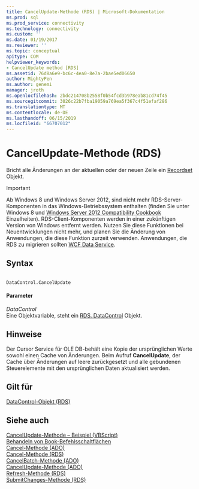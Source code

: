 ```yaml
---
title: CancelUpdate-Methode (RDS) | Microsoft-Dokumentation
ms.prod: sql
ms.prod_service: connectivity
ms.technology: connectivity
ms.custom: ''
ms.date: 01/19/2017
ms.reviewer: ''
ms.topic: conceptual
apitype: COM
helpviewer_keywords:
- CancelUpdate method [RDS]
ms.assetid: 76d8a6e9-bc6c-4ea0-8e7a-2bae5ed06650
author: MightyPen
ms.author: genemi
manager: jroth
ms.openlocfilehash: 2bdc214708b2558f0b54fcd3b978eab81cd74f45
ms.sourcegitcommit: 3026c22b7fba19059a769ea5f367c4f51efaf286
ms.translationtype: MT
ms.contentlocale: de-DE
ms.lasthandoff: 06/15/2019
ms.locfileid: "66707012"
---
```

# <a name="cancelupdate-method-rds"></a>CancelUpdate-Methode (RDS)
Bricht alle Änderungen an der aktuellen oder der neuen Zeile ein [Recordset](../../../ado/reference/ado-api/recordset-object-ado.md) Objekt.  
  
> [!IMPORTANT]
>  Ab Windows 8 und Windows Server 2012, sind nicht mehr RDS-Server-Komponenten in das Windows-Betriebssystem enthalten (finden Sie unter Windows 8 und [Windows Server 2012 Compatibility Cookbook](https://www.microsoft.com/download/details.aspx?id=27416) Einzelheiten). RDS-Client-Komponenten werden in einer zukünftigen Version von Windows entfernt werden. Nutzen Sie diese Funktionen bei Neuentwicklungen nicht mehr, und planen Sie die Änderung von Anwendungen, die diese Funktion zurzeit verwenden. Anwendungen, die RDS zu migrieren sollten [WCF Data Service](https://go.microsoft.com/fwlink/?LinkId=199565).  
  
## <a name="syntax"></a>Syntax  
  
```  
  
DataControl.CancelUpdate  
```  
  
#### <a name="parameters"></a>Parameter  
 *DataControl*  
 Eine Objektvariable, steht ein [RDS. DataControl](../../../ado/reference/rds-api/datacontrol-object-rds.md) Objekt.  
  
## <a name="remarks"></a>Hinweise  
 Der Cursor Service für OLE DB-behält eine Kopie der ursprünglichen Werte sowohl einen Cache von Änderungen. Beim Aufruf **CancelUpdate**, der Cache über Änderungen auf leere zurückgesetzt und alle gebundenen Steuerelemente mit den ursprünglichen Daten aktualisiert werden.  
  
## <a name="applies-to"></a>Gilt für  
 [DataControl-Objekt (RDS)](../../../ado/reference/rds-api/datacontrol-object-rds.md)  
  
## <a name="see-also"></a>Siehe auch  
 [CancelUpdate-Methode – Beispiel (VBScript)](../../../ado/reference/rds-api/cancelupdate-method-example-vbscript.md)   
 [Behandeln von Book-Befehlsschaltflächen](../../../ado/guide/remote-data-service/address-book-command-buttons.md)   
 [Cancel-Methode (ADO)](../../../ado/reference/ado-api/cancel-method-ado.md)   
 [Cancel-Methode (RDS)](../../../ado/reference/rds-api/cancel-method-rds.md)   
 [CancelBatch-Methode (ADO)](../../../ado/reference/ado-api/cancelbatch-method-ado.md)   
 [CancelUpdate-Methode (ADO)](../../../ado/reference/ado-api/cancelupdate-method-ado.md)   
 [Refresh-Methode (RDS)](../../../ado/reference/rds-api/refresh-method-rds.md)   
 [SubmitChanges-Methode (RDS)](../../../ado/reference/rds-api/submitchanges-method-rds.md)


